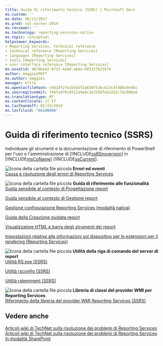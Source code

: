 ```yaml
---
title: Guida di riferimento tecnico (SSRS) | Microsoft Docs
ms.custom: ''
ms.date: 06/13/2017
ms.prod: sql-server-2014
ms.reviewer: ''
ms.technology: reporting-services-native
ms.topic: conceptual
helpviewer_keywords:
- Reporting Services, technical reference
- technical reference [Reporting Services]
- languages [Reporting Services]
- tools [Reporting Services]
- user interface reference [Reporting Services]
ms.assetid: 4876bee2-071f-4a8d-ab8a-b03337625b74
author: maggiesMSFT
ms.author: maggies
manager: kfile
ms.openlocfilehash: c9d14f27e1b41bf2a636f53ecb13c4fd88a9e4bc
ms.sourcegitcommit: f40fa47619512a9a9c3e3258fda3242c76c008e6
ms.translationtype: MT
ms.contentlocale: it-IT
ms.lasthandoff: 05/23/2019
ms.locfileid: "66100608"
---
```

# <a name="technical-reference-ssrs"></a>Guida di riferimento tecnico (SSRS)
  Individuare gli strumenti e la documentazione di riferimento di PowerShell per l'uso o l'amministrazione di [!INCLUDE[ssRSnoversion](../includes/ssrsnoversion-md.md)] in [!INCLUDE[msCoName](../includes/msconame-md.md)] [!INCLUDE[ssCurrent](../includes/sscurrent-md.md)].  
  
 ![Icona della cartella file piccola](../../2014/integration-services/media/filefolder-small.gif "Icona della cartella file piccola") **Errori ed eventi**  
 [Causa e risoluzione degli errori di Reporting Services](troubleshooting/cause-and-resolution-of-reporting-services-errors.md)  
  
 ![Icona della cartella file piccola](../../2014/integration-services/media/filefolder-small.gif "Icona della cartella file piccola") **Guida di riferimento alle funzionalità**  
 [Guida sensibile al contesto di Progettazione report](tools/report-designer-f1-help.md)  
  
 [Guida sensibile al contesto di Gestione report](../../2014/reporting-services/report-manager-f1-help.md)  
  
 [Gestione configurazione Reporting Services &#40;modalità nativa&#41;](../sql-server/install/reporting-services-configuration-manager-native-mode.md)  
  
 [Guida della Creazione guidata report](../../2014/reporting-services/report-wizard-help.md)  
  
 [Visualizzatore HTML e barra degli strumenti dei report](html-viewer-and-the-report-toolbar.md)  
  
 [Impostazioni relative alle informazioni sul dispositivo per le estensioni per il rendering &#40;Reporting Services&#41;](device-information-settings-for-rendering-extensions-reporting-services.md)  
  
 ![Icona della cartella file piccola](../../2014/integration-services/media/filefolder-small.gif "Icona della cartella file piccola") **Utilità della riga di comando del server di report**  
 [Utilità RS.exe &#40;SSRS&#41;](tools/rs-exe-utility-ssrs.md)  
  
 [Utilità rsconfig &#40;SSRS&#41;](tools/rsconfig-utility-ssrs.md)  
  
 [Utilità rskeymgmt &#40;SSRS&#41;](tools/rskeymgmt-utility-ssrs.md)  
  
 ![Icona della cartella file piccola](../../2014/integration-services/media/filefolder-small.gif "Icona della cartella file piccola") **Libreria di classi del provider WMI per Reporting Services**  
 [Riferimento della libreria del provider WMI Reporting Services &#40;SSRS&#41;](wmi-provider-library-reference/reporting-services-wmi-provider-library-reference-ssrs.md)  
  
## <a name="see-also"></a>Vedere anche  
 [Articoli wiki di TechNet sulla risoluzione dei problemi di Reporting Services](https://go.microsoft.com/fwlink/?LinkID=209153)   
 [Articoli wiki di TechNet sulla risoluzione dei problemi di Reporting Services in modalità SharePoint](https://go.microsoft.com/fwlink/?LinkID=209158)  
  
  
